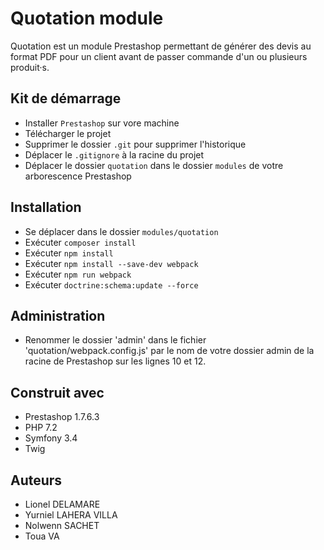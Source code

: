 # Quotation module

Quotation est un module Prestashop permettant de générer des devis au format PDF 
pour un client avant de passer commande d'un ou plusieurs produit·s.

## Kit de démarrage
* Installer `Prestashop` sur vore machine
* Télécharger le projet
* Supprimer le dossier `.git` pour supprimer l'historique
* Déplacer le `.gitignore` à la racine du projet
* Déplacer le dossier `quotation` dans le dossier `modules` de votre arborescence Prestashop

## Installation
* Se déplacer dans le dossier `modules/quotation`
* Exécuter `composer install`
* Exécuter `npm install`
* Exécuter `npm install --save-dev webpack`
* Exécuter `npm run webpack`
* Exécuter `doctrine:schema:update --force`

## Administration
* Renommer le dossier 'admin' dans le fichier 'quotation/webpack.config.js' par le nom de votre dossier admin de la racine de Prestashop sur les lignes 10 et 12.

## Construit avec
* Prestashop 1.7.6.3
* PHP 7.2
* Symfony 3.4
* Twig

## Auteurs
* Lionel DELAMARE
* Yurniel LAHERA VILLA   
* Nolwenn SACHET  
* Toua VA
